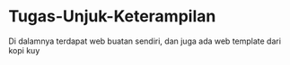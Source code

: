 # Tugas-Unjuk-Keterampilan
Di dalamnya terdapat web buatan sendiri, dan juga ada web template dari kopi kuy
